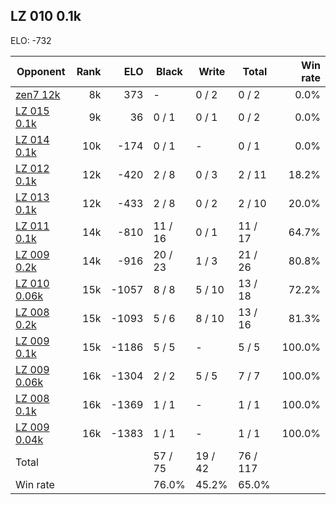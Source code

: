 ## LZ 010 0.1k ##

ELO: -732

Opponent | Rank | ELO | Black | Write | Total | Win rate
---------|-----:|----:|-------|-------|-------|-------:
[zen7 12k](zen7%2012k.md) | 8k | 373 | - | 0 / 2 | 0 / 2 | 0.0%
[LZ 015 0.1k](LZ%20015%200.1k.md) | 9k | 36 | 0 / 1 | 0 / 1 | 0 / 2 | 0.0%
[LZ 014 0.1k](LZ%20014%200.1k.md) | 10k | -174 | 0 / 1 | - | 0 / 1 | 0.0%
[LZ 012 0.1k](LZ%20012%200.1k.md) | 12k | -420 | 2 / 8 | 0 / 3 | 2 / 11 | 18.2%
[LZ 013 0.1k](LZ%20013%200.1k.md) | 12k | -433 | 2 / 8 | 0 / 2 | 2 / 10 | 20.0%
[LZ 011 0.1k](LZ%20011%200.1k.md) | 14k | -810 | 11 / 16 | 0 / 1 | 11 / 17 | 64.7%
[LZ 009 0.2k](LZ%20009%200.2k.md) | 14k | -916 | 20 / 23 | 1 / 3 | 21 / 26 | 80.8%
[LZ 010 0.06k](LZ%20010%200.06k.md) | 15k | -1057 | 8 / 8 | 5 / 10 | 13 / 18 | 72.2%
[LZ 008 0.2k](LZ%20008%200.2k.md) | 15k | -1093 | 5 / 6 | 8 / 10 | 13 / 16 | 81.3%
[LZ 009 0.1k](LZ%20009%200.1k.md) | 15k | -1186 | 5 / 5 | - | 5 / 5 | 100.0%
[LZ 009 0.06k](LZ%20009%200.06k.md) | 16k | -1304 | 2 / 2 | 5 / 5 | 7 / 7 | 100.0%
[LZ 008 0.1k](LZ%20008%200.1k.md) | 16k | -1369 | 1 / 1 | - | 1 / 1 | 100.0%
[LZ 009 0.04k](LZ%20009%200.04k.md) | 16k | -1383 | 1 / 1 | - | 1 / 1 | 100.0%
Total | | | 57 / 75 | 19 / 42 | 76 / 117 | 
Win rate| | | 76.0% | 45.2% | 65.0% | 
